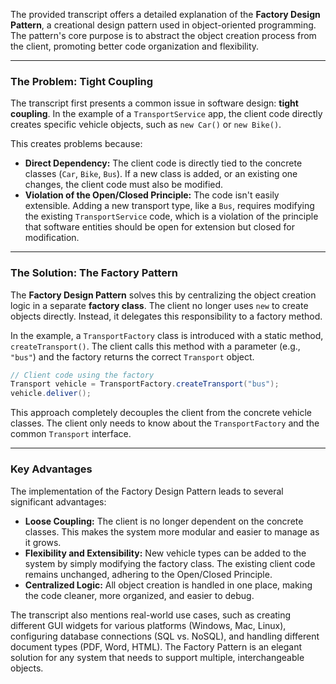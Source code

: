 The provided transcript offers a detailed explanation of the **Factory Design Pattern**, a creational design pattern used in object-oriented programming. The pattern's core purpose is to abstract the object creation process from the client, promoting better code organization and flexibility.

-----

### The Problem: Tight Coupling

The transcript first presents a common issue in software design: **tight coupling**. In the example of a `TransportService` app, the client code directly creates specific vehicle objects, such as `new Car()` or `new Bike()`.

This creates problems because:

* **Direct Dependency:** The client code is directly tied to the concrete classes (`Car`, `Bike`, `Bus`). If a new class is added, or an existing one changes, the client code must also be modified.
* **Violation of the Open/Closed Principle:** The code isn't easily extensible. Adding a new transport type, like a `Bus`, requires modifying the existing `TransportService` code, which is a violation of the principle that software entities should be open for extension but closed for modification.

-----

### The Solution: The Factory Pattern

The **Factory Design Pattern** solves this by centralizing the object creation logic in a separate **factory class**. The client no longer uses `new` to create objects directly. Instead, it delegates this responsibility to a factory method.

In the example, a `TransportFactory` class is introduced with a static method, `createTransport()`. The client calls this method with a parameter (e.g., `"bus"`) and the factory returns the correct `Transport` object.

```java
// Client code using the factory
Transport vehicle = TransportFactory.createTransport("bus");
vehicle.deliver();
```

This approach completely decouples the client from the concrete vehicle classes. The client only needs to know about the `TransportFactory` and the common `Transport` interface.

-----

### Key Advantages

The implementation of the Factory Design Pattern leads to several significant advantages:

* **Loose Coupling:** The client is no longer dependent on the concrete classes. This makes the system more modular and easier to manage as it grows.
* **Flexibility and Extensibility:** New vehicle types can be added to the system by simply modifying the factory class. The existing client code remains unchanged, adhering to the Open/Closed Principle.
* **Centralized Logic:** All object creation is handled in one place, making the code cleaner, more organized, and easier to debug.

The transcript also mentions real-world use cases, such as creating different GUI widgets for various platforms (Windows, Mac, Linux), configuring database connections (SQL vs. NoSQL), and handling different document types (PDF, Word, HTML). The Factory Pattern is an elegant solution for any system that needs to support multiple, interchangeable objects.